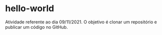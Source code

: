 # hello-world

Atividade referente ao dia 09/11/2021. O objetivo é clonar um repositório e publicar um código no GitHub.
